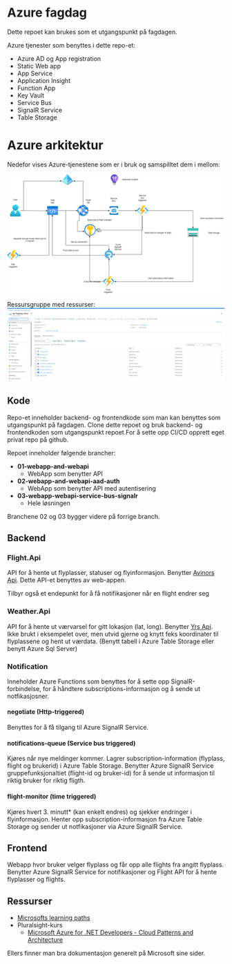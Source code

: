 # Azure fagdag

Dette repoet kan brukes som et utgangspunkt på fagdagen.

Azure tjenester som benyttes i dette repo-et:

- Azure AD og App registration
- Static Web app
- App Service
- Application Insight
- Function App
- Key Vault
- Service Bus
- SignalR Service
- Table Storage

# Azure arkitektur

Nedefor vises Azure-tjenestene som er i bruk og samspilltet dem i mellom:

![Azure arkitektur](azure.png)

Ressursgruppe med ressurser:
![Azure resource-group](resource-group.png)

## Kode

Repo-et inneholder backend- og frontendkode som man kan benyttes som utgangspunkt på fagdagen. Clone dette repoet og bruk backend- og frontendkoden som utgangspunkt repoet.For å sette opp CI/CD opprett eget privat repo på github.

Repoet inneholder følgende brancher:

- **01-webapp-and-webapi**
  - WebApp som benytter API
- **02-webapp-and-webapi-aad-auth**
  - WebApp som benytter API med autentisering
- **03-webapp-webapi-service-bus-signalr**
  - Hele løsningen

Branchene 02 og 03 bygger videre på forrige branch.

## Backend

### Flight.Api

API for å hente ut flyplasser, statuser og flyinformasjon. Benytter [Avinors Api](https://avinor.no/en/corporate/services/flydata/flydata-i-xml-format). Dette API-et benyttes av web-appen.

Tilbyr også et endepunkt for å få notifikasjoner når en flight endrer seg

### Weather.Api

API for å hente ut værvarsel for gitt lokasjon (lat, long). Benytter [Yrs Api](https://developer.yr.no/doc/GettingStarted/). Ikke brukt i eksempelet over, men utvid gjerne og knytt feks koordinater til flyplassene og hent ut værdata. (Benytt tabell i Azure Table Storage eller benytt Azure Sql Server)

### Notification

Inneholder Azure Functions som benyttes for å sette opp SignalR-forbindelse, for å håndtere subscriptions-informasjon og å sende ut notfikasjosner.

#### negotiate (Http-triggered)

Benyttes for å få tilgang til Azure SignalR Service.

#### notifications-queue (Service bus triggered)

Kjøres når nye meldinger kommer. Lagrer subscription-information (flyplass, flight og brukerid) i Azure Table Storage. Benytter Azure SignalR Service gruppefunksjonaltiet (flight-id og bruker-id) for å sende ut informasjon til riktig bruker for riktig fligth.

#### flight-monitor (time triggered)

Kjøres hvert 3. minutt\* (kan enkelt endres) og sjekker endringer i flyinformasjon. Henter opp subscription-informasjon fra Azure Table Storage og sender ut notfikasjoner via Azure SignalR Service.

## Frontend

Webapp hvor bruker velger flyplass og får opp alle flights fra angitt flyplass. Benytter Azure SignalR Service for notifikasjoner og Flight API for å hente flyplasser og flights.

## Ressurser

- [Microsofts learning paths](https://docs.microsoft.com/en-us/learn/browse)
- Pluralsight-kurs
  - [Microsoft Azure for .NET Developers - Cloud Patterns and Architecture](https://www.pluralsight.com/courses/microsoft-azure-dotnet-cloud-architecture-update)

Ellers finner man bra dokumentasjon generelt på Microsoft sine sider.
